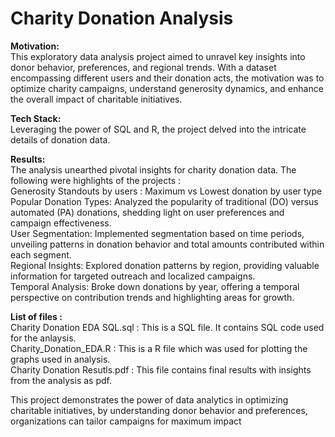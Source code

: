 # Charity Donation Analysis

<b>Motivation: </b> <br>
This exploratory data analysis project aimed to unravel key insights into donor behavior, preferences, and regional trends. With a dataset encompassing different users and their donation acts, the motivation was to optimize charity campaigns, understand generosity dynamics, and enhance the overall impact of charitable initiatives.

<b>Tech Stack:</b> <br>
Leveraging the power of SQL and R, the project delved into the intricate details of donation data.

<b>Results:</b> <br>
The analysis unearthed pivotal insights for charity donation data. The following were highlights of the projects : <br>
Generosity Standouts by users : Maximum vs Lowest donation by user type <br>
Popular Donation Types: Analyzed the popularity of traditional (DO) versus automated (PA) donations, shedding light on user preferences and campaign effectiveness. <br>
User Segmentation: Implemented segmentation based on time periods, unveiling patterns in donation behavior and total amounts contributed within each segment. <br>
Regional Insights: Explored donation patterns by region, providing valuable information for targeted outreach and localized campaigns. <br>
Temporal Analysis: Broke down donations by year, offering a temporal perspective on contribution trends and highlighting areas for growth. <br>

<b>List of files : </b> <br>
Charity Donation EDA SQL.sql : This is a SQL file. It contains SQL code used for the anlaysis. <br>
Charity_Donation_EDA.R : This is a R file which was used for plotting the graphs used in analysis. <br>
Charity Donation Resutls.pdf : This file contains final results with insights from the analysis as pdf. <br>

This project demonstrates the power of data analytics in optimizing charitable initiatives, by understanding donor behavior and preferences, organizations can tailor campaigns for maximum impact
